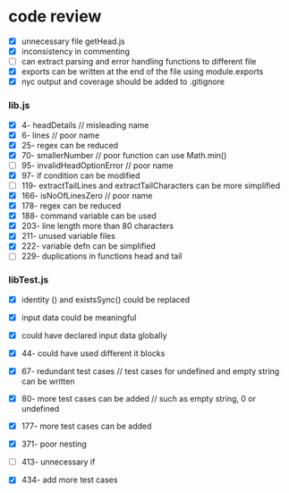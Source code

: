 # code review
- [x] unnecessary file getHead.js
- [x] inconsistency in commenting
- [ ] can extract parsing and error handling functions to different file
- [x] exports can be written at the end of the file using module.exports
- [x] nyc output and coverage should be added to .gitignore

### lib.js
- [x] 4- headDetails // misleading name
- [x] 6- lines // poor name
- [x] 25- regex can be reduced
- [x] 70- smallerNumber // poor function can use Math.min()
- [ ] 95- invalidHeadOptionError // poor name
- [x] 97- if condition can be modified
- [ ] 119- extractTailLines and extractTailCharacters can be more simplified
- [x] 166- isNoOfLinesZero // poor name
- [x] 178- regex can be reduced
- [x] 188- command variable can be used
- [X] 203- line length more than 80 characters
- [X] 211- unused variable files
- [X] 222- variable defn can be simplified
- [ ] 229- duplications in functions head and tail

### libTest.js
- [x] identity () and existsSync() could be replaced 
- [x] input data could be meaningful
- [x] could have declared input data globally

- [x] 44- could have used different it blocks
- [x] 67- redundant test cases // test cases for undefined and empty string can be written
- [x] 80- more test cases can be added // such as empty string, 0 or undefined
- [x] 177- more test cases can be added
- [x] 371- poor nesting
- [ ] 413- unnecessary if
- [x] 434- add more test cases